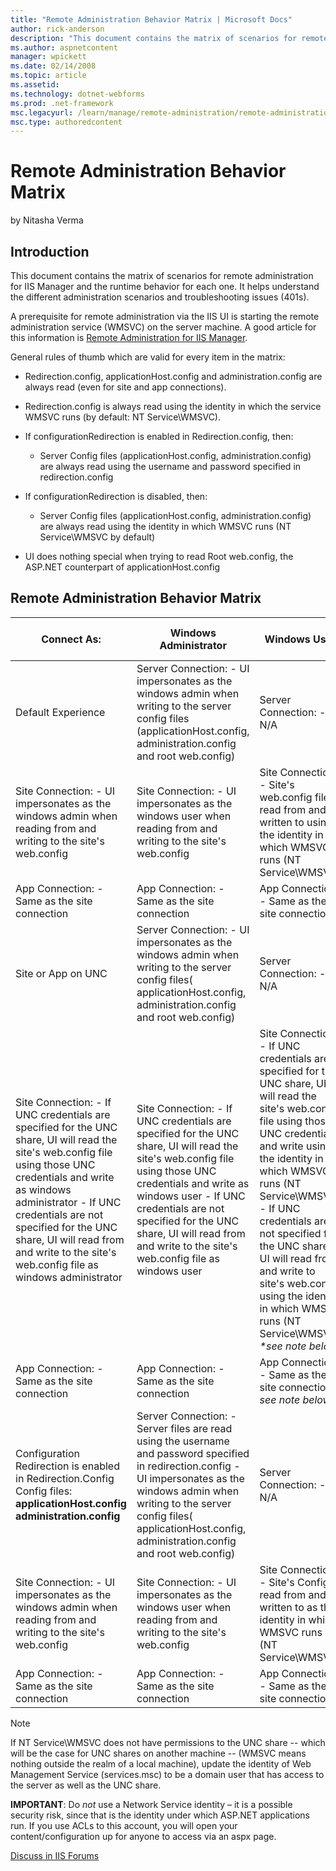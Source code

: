 ```yaml
---
title: "Remote Administration Behavior Matrix | Microsoft Docs"
author: rick-anderson
description: "This document contains the matrix of scenarios for remote administration for IIS Manager and the runtime behavior for each one. It helps understand the diffe..."
ms.author: aspnetcontent
manager: wpickett
ms.date: 02/14/2008
ms.topic: article
ms.assetid: 
ms.technology: dotnet-webforms
ms.prod: .net-framework
msc.legacyurl: /learn/manage/remote-administration/remote-administration-behavior-matrix
msc.type: authoredcontent
---
```

Remote Administration Behavior Matrix
====================
by Nitasha Verma

## Introduction

This document contains the matrix of scenarios for remote administration for IIS Manager and the runtime behavior for each one. It helps understand the different administration scenarios and troubleshooting issues (401s).

A prerequisite for remote administration via the IIS UI is starting the remote administration service (WMSVC) on the server machine. A good article for this information is [Remote Administration for IIS Manager](remote-administration-for-iis-manager.md).

General rules of thumb which are valid for every item in the matrix:

- Redirection.config, applicationHost.config and administration.config are always read (even for site and app connections).
- Redirection.config is always read using the identity in which the service WMSVC runs (by default: NT Service\WMSVC).
- If configurationRedirection is enabled in Redirection.config, then:

    - Server Config files (applicationHost.config, administration.config) are always read using the username and password specified in redirection.config
- If configurationRedirection is disabled, then: 

    - Server Config files (applicationHost.config, administration.config) are always read using the identity in which WMSVC runs (NT Service\WMSVC by default)
- UI does nothing special when trying to read Root web.config, the ASP.NET counterpart of applicationHost.config

## Remote Administration Behavior Matrix

| Connect As: | Windows Administrator | Windows User | IIS Manager User |
| --- | --- | --- | --- |
| Default Experience | Server Connection: - UI impersonates as the windows admin when writing to the server config files (applicationHost.config, administration.config and root web.config) | Server Connection: - N/A | Server Connection: - N/A |
| Site Connection: - UI impersonates as the windows admin when reading from and writing to the site's web.config | Site Connection: - UI impersonates as the windows user when reading from and writing to the site's web.config | Site Connection: - Site's web.config file is read from and written to using the identity in which WMSVC runs (NT Service\WMSVC) |
| App Connection: - Same as the site connection | App Connection: - Same as the site connection | App Connection: - Same as the site connection |
| Site or App on UNC | Server Connection: - UI impersonates as the windows admin when writing to the server config files( applicationHost.config, administration.config and root web.config) | Server Connection: - N/A | Server Connection: - N/A |
| Site Connection: - If UNC credentials are specified for the UNC share, UI will read the site's web.config file using those UNC credentials and write as windows administrator - If UNC credentials are not specified for the UNC share, UI will read from and write to the site's web.config file as windows administrator | Site Connection: - If UNC credentials are specified for the UNC share, UI will read the site's web.config file using those UNC credentials and write as windows user - If UNC credentials are not specified for the UNC share, UI will read from and write to the site's web.config file as windows user | Site Connection: - If UNC credentials are specified for the UNC share, UI will read the site's web.config file using those UNC credentials and write using the identity in which WMSVC runs (NT Service\WMSVC) - If UNC credentials are not specified for the UNC share, UI will read from and write to site's web.config using the identity in which WMSVC runs (NT Service\WMSVC) *\*see note below* |
| App Connection: - Same as the site connection | App Connection: - Same as the site connection | App Connection: - Same as the site connection *\* see note below* |
| Configuration Redirection is enabled in Redirection.Config Config files: **applicationHost.config administration.config** | Server Connection: - Server files are read using the username and password specified in redirection.config - UI impersonates as the windows admin when writing to the server config files( applicationHost.config, administration.config and root web.config) | Server Connection: - N/A | Server Connection: - N/A |
| Site Connection: - UI impersonates as the windows admin when reading from and writing to the site's web.config | Site Connection: - UI impersonates as the windows user when reading from and writing to the site's web.config | Site Connection: - Site's Config is read from and written to as the identity in which WMSVC runs (NT Service\WMSVC) |
| App Connection: - Same as the site connection | App Connection: - Same as the site connection | App Connection: - Same as the site connection |

> [!NOTE]
> If NT Service\WMSVC does not have permissions to the UNC share -- which will be the case for UNC shares on another machine -- (WMSVC means nothing outside the realm of a local machine), update the identity of Web Management Service (services.msc) to be a domain user that has access to the server as well as the UNC share.

**IMPORTANT**: Do *not* use a Network Service identity – it is a possible security risk, since that is the identity under which ASP.NET applications run. If you use ACLs to this account, you will open your content/configuration up for anyone to access via an aspx page.
  
  
[Discuss in IIS Forums](https://forums.iis.net/1111.aspx)